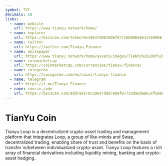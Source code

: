```yaml
---
symbol: TYC
decimals: 18
links:
  - name: website
    url: https://www.tianyu.network/home/
  - name: explorer
    url: https://bscscan.com/token/0x39647d0D700Ef077c6D90De963cF6989Ef38E341
  - name: twitter
    url: https://twitter.com/Tianyu_Finance
  - name: whitepaper
    url: https://www.tianyu.network/home/assets/images/TIANYU%20LOOP%20V1.3.pdf
  - name: coinmarketcap
    url: https://coinmarketcap.com/currencies/tianyu-finance/
  - name: coingecko
    url: https://coingecko.com/en/coins/tianyu-finance
  - name: telegram
    url: https://t.me/Tianyu_Finance
  - name: source_code
    url: https://bscscan.com/address/0x39647d0d700ef077c6d90de963cf6989ef38e341
---
```


# TianYu Coin

Tianyu Loop is a decentralized crypto-asset trading and management platform that integrates Loop, a group of like-minds and Swap, decentralized trading, enabling share of trust and benefits on the basis of transfer in/between individualized crypto-asset. Tianyu Loop features a rich array of financial derivatives including liquidity mining, banking and crypto-asset hedging.
